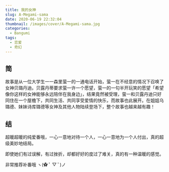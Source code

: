 ```yaml
---
title: 我的女神
slug: A-Megami-sama
date: 2020-06-19 22:32:04
thumbnail: /images/cover/A-Megami-sama.jpg
categories:
  - Bangumi
tags:
  - 恋爱
  - 奇幻
---
```


## 简

故事是从一位大学生一一森里萤一的一通电话开始，萤一在不经意的情况下召唤了女神贝璐丹迪。贝露丹蒂要求萤一许一个愿望，萤一的一句半开玩笑的愿望「希望像你这样的女神能够永远陪伴在我身边」，结果竟然被受理，萤一和贝露丹迪只好同住在一个屋檐下，共同生活、共同享受爱情的快乐，而故事也此展开。在姐姐乌璐德、妹妹诗库璐德等女神及其他人物陆续登场下，整个故事也越来越有趣！

## 结

超暖超暖的纯爱番哦，一心一意地对待一个人，一心一意地为一个人付出，真的超级美妙地结局。

即使她们有过误解，有过挫折，却都好好的度过了难关，真的有一种温暖的感觉。

非常推荐补番哦 ヽ(✿ ﾟ ▽ ﾟ)ノ
